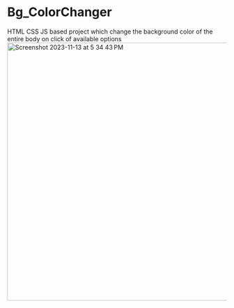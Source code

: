 # Bg_ColorChanger
HTML CSS JS based project which change the background color of the entire body on click of available options
<img width="591" alt="Screenshot 2023-11-13 at 5 34 43 PM" src="https://github.com/SudhanshuDTU/Bg_ColorChanger/assets/116909414/0161245d-8af7-4059-ab3f-e1239d0d3e14">
